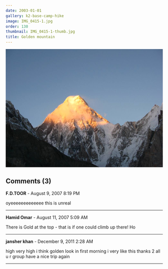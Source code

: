 ```yaml
---
date: 2003-01-01
gallery: k2-base-camp-hike
image: IMG_0415-1.jpg
order: 130
thumbnail: IMG_0415-1-thumb.jpg
title: Golden mountain
---
```


![Golden mountain](./IMG_0415-1.jpg)

<div id="comments">

## Comments (3)

**F.D.TOOR** - August  9, 2007  8:19 PM

oyeeeeeeeeeeeee
this is unreal

---

**Hamid Omar** - August 11, 2007  5:09 AM

There is Gold at the top - that is if one could climb up there! Ho

---

**jansher khan** - December  9, 2011  2:28 AM

high very high
i think golden look in first morning
i very like this thanks 2 all u r group
have a nice trip again

---

</div>